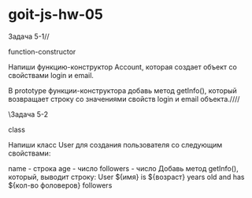 # goit-js-hw-05

Задача 5-1//

function-constructor

Напиши функцию-конструктор Account, которая создает объект со свойствами login и
email.

В prototype функции-конструктора добавь метод getInfo(), который возвращает
строку со значениями свойств login и email объекта.////

\Задача 5-2

class

Напиши класс User для создания пользователя со следующим свойствами:

name - строка age - число followers - число Добавь метод getInfo(), который,
выводит строку: User ${имя} is ${возраст} years old and has \${кол-во фоловеров}
followers
